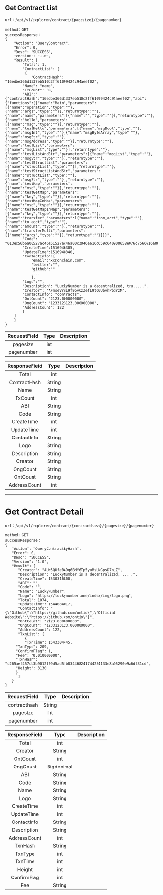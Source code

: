  ##  Get Contract List

	url：/api/v1/explorer/contract/{pagesize}/{pagenumber}

	method：GET
	successResponse：
	{
        "Action": "QueryContract",
        "Error": 0,
        "Desc": "SUCCESS",
        "Version": "1.0",
        "Result": {
        	"Total": 1,
        	"ContractList": [
		     {
		        "ContractHash": "16edbe366d1337eb510c2ff61099424c94aeef02",
			"Name": "name",
			"TxCount": 30,
			"ABI":"{"contractHash":"16edbe366d1337eb510c2ff61099424c94aeef02","abi":{"functions":[{"name":"Main","parameters":[{"name":"operation","type":""},{"name":"args","type":""}],"returntype":""},{"name":"name","parameters":[{"name":"","type":""}],"returntype":""},{"name":"hello","parameters":[{"name":"msg","type":""}],"returntype":""},{"name":"testHello","parameters":[{"name":"msgBool","type":""},{"name":"msgInt","type":""},{"name":"msgByteArray","type":""},{"name":"msgStr","type":""},{"name":"msgAddress","type":""}],"returntype":""},{"name":"testList","parameters":[{"name":"msgList","type":""}],"returntype":""},{"name":"testListAndStr","parameters":[{"name":"msgList","type":""},{"name":"msgStr","type":""}],"returntype":""},{"name":"testStructList","parameters":[{"name":"structList","type":""}],"returntype":""},{"name":"testStructListAndStr","parameters":[{"name":"structList","type":""},{"name":"msgStr","type":""}],"returntype":""},{"name":"testMap","parameters":[{"name":"msg","type":""}],"returntype":""},{"name":"testGetMap","parameters":[{"name":"key","type":""}],"returntype":""},{"name":"testMapInMap","parameters":[{"name":"msg","type":""}],"returntype":""},{"name":"testGetMapInMap","parameters":[{"name":"key","type":""}],"returntype":""},{"name":"transfer","parameters":[{"name":"from_acct","type":""},{"name":"to_acct","type":""},{"name":"amount","type":""}],"returntype":""},{"name":"transferMulti","parameters":[{"name":"args","type":""}],"returntype":""}]}}",
			"Code": "013ec56b6a00527ac46a51527ac46a00c3046e616d659c640900658e076c7566616a00c30568656c6c6f9c6424006a51c3c0519e640700006c7566616a51c300c36a52527ac46a52c36551076c7566616a00.......",
			"CreateTime":1516946305,
			"UpdateTime":1516948340,
			"ContactInfo":{
			    "email":"xx@onchain.com",
			    "twitter":"",
			    "github":""
			    ....
			    },
			"Logo":"",
			"Description": "LuckyNumber is a decentralized, tru.....",
			"Creator": "AFmseVrdL9f9oyCzZefL9tG6UbvhPbdYzM",
			"ContactInfo": "contracts",
			"OntCount": "2123.000000000",
			"OngCount": "1233123123.000000000",
			"AddressCount": 122
		    }
		]
	    }
	}




| RequestField|     Type |   Description   |
| :--------------: | :--------:| :------: |
| pagesize|   int|    |
| pagenumber|   int|    |


| ResponseField     |     Type |   Description   |
| :--------------: | :--------:| :------: |
| Total|   int|    |
| ContractHash|   String|    |
| Name|   String|  |
| TxCount|   int|    |
| ABI|   String|    |
| Code|   String|    |
| CreateTime	|	int|	  |
| UpdateTime|	int|	  |
| ContactInfo|	String|	  |
| Logo|	String|	  |
| Description|	String|	  |
| Creator|	String|	  |
| OngCount|	String|	  |
| OntCount|	String|	  |
| AddressCount|	int|	  |

---
#  Get Contract Detail

	url：/api/v1/explorer/contract/{contracthash}/{pagesize}/{pagenumber}

	method：GET
	successResponse：
	{
	   "Action": "QueryContractByHash",
	   "Error": 0,
	   "Desc": "SUCCESS",
	   "Version": "1.0",
	   "Result": {
	      "Creator": "AUr5QUfeBADq6BMY6Tp5yuMsUNGpsD7nLZ",
	      "Description": "LuckyNumber is a decentralized, .....",
	      "CreateTime": 1530316800,
	      "ABI": "",
	      "Code": "",
	      "Name": "LuckyNumber",
	      "Logo": "https://luckynumber.one/index/img/logo.png",
	      "Total": 1074,
	      "UpdateTime": 1544084017,
	      "ContactInfo": "{\"Github\":\"https://github.com/ontio\",\"Official Website\":\"https://github.com/ontio\"}",
	      "OntCount": "2123.000000000",
	      "OngCount": "1233123123.000000000",
	      "AddressCount": 122,
	      "TxnList": [
	         {
	         "TxnTime": 1543304445,
		 "TxnType": 209,
		 "ConfirmFlag": 1,
		 "Fee": "0.010000000",
		 "TxnHash": "c265aef457cb3b9012f09d5ad5fb834468241744254133e8a95290e9a6df31cd",
		 "Height": 3130
		 }
	      ]
	   }
	}


| RequestField|     Type |   Description   |
| :--------------: | :--------:| :------: |
| contracthash|   String|    |
| pagesize|   int|    |
| pagenumber|   int|    |


| ResponseField     |     Type |   Description   |
| :--------------: | :--------:| :------: |
| Total|   int|    |
| Creator|   String|    |
| OntCount|   int|    |
| OngCount|   Bigdecimal|    |
| ABI|   String|    |
| Code|   String|    |
| Name|   String|    |
| Logo|   String|    |
| CreateTime	|	int|	  |
| UpdateTime|	int|	  |
| ContactInfo|	String|	  |
| Description|	String|	  |
| AddressCount|	int|	  |
| TxnHash|   String|    |
| TxnType|   int|  |
| TxnTime|   int|    |
| Height|   int|    |
| ConfirmFlag	|	int|	  |
| Fee|	String|	  |

